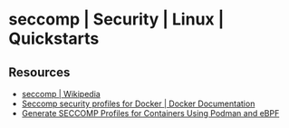 # seccomp | Security | Linux | Quickstarts

## Resources
- [seccomp | Wikipedia](https://en.wikipedia.org/wiki/Seccomp)
- [Seccomp security profiles for Docker | Docker Documentation](https://docs.docker.com/engine/security/seccomp/)
- [Generate SECCOMP Profiles for Containers Using Podman and eBPF](https://podman.io/blogs/2019/10/15/generate-seccomp-profiles.html)
